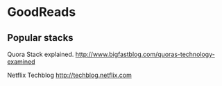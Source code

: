 # GoodReads

##  Popular stacks
Quora Stack explained.
http://www.bigfastblog.com/quoras-technology-examined

Netflix Techblog
http://techblog.netflix.com
